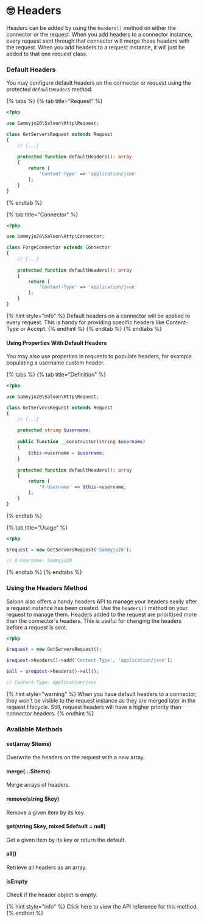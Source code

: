 # 🤓 Headers

Headers can be added by using the `headers()` method on either the connector or the request. When you add headers to a connector instance, every request sent through that connector will merge those headers with the request. When you add headers to a request instance, it will just be added to that one request class.

### Default Headers

You may configure default headers on the connector or request using the protected `defaultHeaders` method.

{% tabs %}
{% tab title="Request" %}
```php
<?php

use Sammyjo20\Saloon\Http\Request;

class GetServersRequest extends Request
{
    // {...}
    
    protected function defaultHeaders(): array
    {
        return [
            'Content-Type' => 'application/json'
        ];
    }
}
```
{% endtab %}

{% tab title="Connector" %}
```php
<?php

use Sammyjo20\Saloon\Http\Connector;

class ForgeConnector extends Connector
{
    // {...}
    
    protected function defaultHeaders(): array
    {
        return [
            'Content-Type' => 'application/json'
        ];
    }
}
```

{% hint style="info" %}
Default headers on a connector will be applied to every request. This is handy for providing specific headers like Content-Type or Accept.
{% endhint %}
{% endtab %}
{% endtabs %}

#### Using Properties With Default Headers

You may also use properties in requests to populate headers, for example populating a username custom header.

{% tabs %}
{% tab title="Definition" %}
```php
<?php

use Sammyjo20\Saloon\Http\Request;

class GetServersRequest extends Request
{
    // {...}
    
    protected string $username;
    
    public function __constructor(string $username)
    {
        $this->username = $username;
    }
    
    protected function defaultHeaders(): array
    {
        return [
            'X-Username' => $this->username,
        ];
    }
}
```
{% endtab %}

{% tab title="Usage" %}
```php
<?php

$request = new GetServersRequest('Sammyjo20');

// X-Username: Sammyjo20
```
{% endtab %}
{% endtabs %}

### Using the Headers Method

Saloon also offers a handy headers API to manage your headers easily after a request instance has been created. Use the `headers()` method on your request to manage them. Headers added to the request are prioritised more than the connector's headers. This is useful for changing the headers before a request is sent.

```php
<?php

$request = new GetServersRequest();

$request->headers()->add('Content-Type', 'application/json');

$all = $request->headers()->all();

// Content-Type: application/json
```

{% hint style="warning" %}
When you have default headers to a connector, they won't be visible to the request instance as they are merged later in the request lifecycle. Still, request headers will have a higher priority than connector headers.
{% endhint %}

### Available Methods

#### set(array $items)

Overwrite the headers on the request with a new array.

#### merge(...$items)

Merge arrays of headers.

#### remove(string $key)

Remove a given item by its key.

#### get(string $key, mixed $default = null)

Get a given item by its key or return the default.

#### all()

Retrieve all headers as an array.

#### isEmpty

Check if the header object is empty.

{% hint style="info" %}
Click here to view the API reference for this method.&#x20;
{% endhint %}

